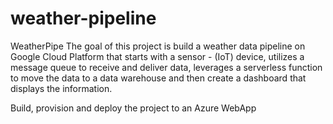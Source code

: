 # weather-pipeline
WeatherPipe
The goal of this project is build a weather data pipeline on Google Cloud Platform that starts with a sensor - (IoT) device, utilizes a message queue to receive and deliver data, leverages a serverless function to move the data to a data warehouse and then create a dashboard that displays the information. 


Build, provision and deploy the project to an Azure WebApp
